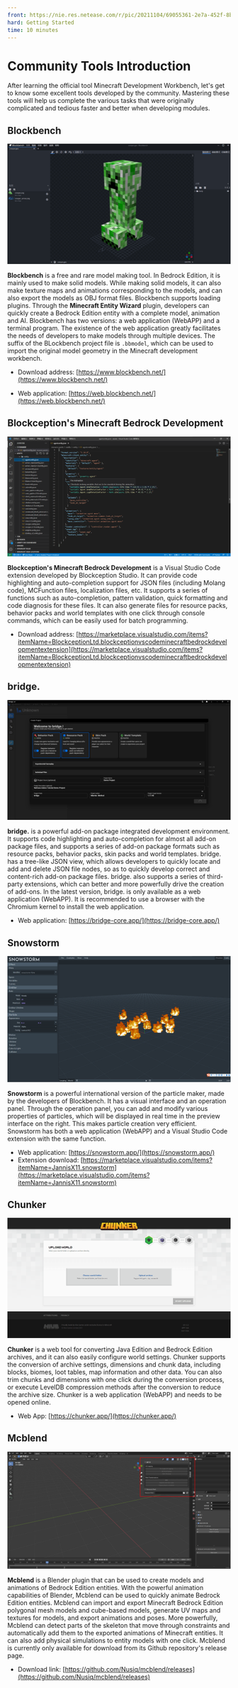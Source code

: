```yaml
--- 
front: https://nie.res.netease.com/r/pic/20211104/69055361-2e7a-452f-8b1a-f23e1262a03a.jpg 
hard: Getting Started 
time: 10 minutes 
--- 
```

# Community Tools Introduction 

After learning the official tool Minecraft Development Workbench, let's get to know some excellent tools developed by the community. Mastering these tools will help us complete the various tasks that were originally complicated and tedious faster and better when developing modules. 

## Blockbench 

![Blockbench](./images/3.2_blockbench.png) 

**Blockbench** is a free and rare model making tool. In Bedrock Edition, it is mainly used to make solid models. While making solid models, it can also make texture maps and animations corresponding to the models, and can also export the models as OBJ format files. Blockbench supports loading plugins. Through the **Minecraft Entity Wizard** plugin, developers can quickly create a Bedrock Edition entity with a complete model, animation and AI. Blockbench has two versions: a web application (WebAPP) and a terminal program. The existence of the web application greatly facilitates the needs of developers to make models through multiple devices. The suffix of the BLockbench project file is `.bbmodel`, which can be used to import the original model geometry in the Minecraft development workbench. 

- Download address: [https://www.blockbench.net/](https://www.blockbench.net/) 

- Web application: [https://web.blockbench.net/](https://web.blockbench.net/) 

## Blockception's Minecraft Bedrock Development 

![Blockception's Minecraft Bedrock Development](./images/3.2_blockceptions.png) 

**Blockception's Minecraft Bedrock Development** is a Visual Studio Code extension developed by Blockception Studio. It can provide code highlighting and auto-completion support for JSON files (including Molang code), MCFunction files, localization files, etc. It supports a series of functions such as auto-completion, pattern validation, quick formatting and code diagnosis for these files. It can also generate files for resource packs, behavior packs and world templates with one click through console commands, which can be easily used for batch programming. 

- Download address: [https://marketplace.visualstudio.com/items?itemName=BlockceptionLtd.blockceptionvscodeminecraftbedrockdevelopmentextension](https://marketplace.visualstudio.com/items?itemName=BlockceptionLtd.blockceptionvscodeminecraftbedrockdevelopmentextension) 

## bridge. 

![bridge.](./images/3.2_bridge.png) 

**bridge.** is a powerful add-on package integrated development environment. It supports code highlighting and auto-completion for almost all add-on package files, and supports a series of add-on package formats such as resource packs, behavior packs, skin packs and world templates. bridge. has a tree-like JSON view, which allows developers to quickly locate and add and delete JSON file nodes, so as to quickly develop correct and content-rich add-on package files. bridge. also supports a series of third-party extensions, which can better and more powerfully drive the creation of add-ons. In the latest version, bridge. is only available as a web application (WebAPP). It is recommended to use a browser with the Chromium kernel to install the web application. 

- Web application: [https://bridge-core.app/](https://bridge-core.app/) 

## Snowstorm 

![Snowstorm](./images/3.2_snowstorm.png) 

**Snowstorm** is a powerful international version of the particle maker, made by the developers of Blockbench. It has a visual interface and an operation panel. Through the operation panel, you can add and modify various properties of particles, which will be displayed in real time in the preview interface on the right. This makes particle creation very efficient. Snowstorm has both a web application (WebAPP) and a Visual Studio Code extension with the same function. 

- Web application: [https://snowstorm.app/](https://snowstorm.app/) 
- Extension download: [https://marketplace.visualstudio.com/items?itemName=JannisX11.snowstorm](https://marketplace.visualstudio.com/items?itemName=JannisX11.snowstorm) 

## Chunker 

![Chunker](./images/3.2_chunker.png) 

**Chunker** is a web tool for converting Java Edition and Bedrock Edition archives, and it can also easily configure world settings. Chunker supports the conversion of archive settings, dimensions and chunk data, including blocks, biomes, loot tables, map information and other data. You can also trim chunks and dimensions with one click during the conversion process, or execute LevelDB compression methods after the conversion to reduce the archive size. Chunker is a web application (WebAPP) and needs to be opened online.


- Web App: [https://chunker.app/](https://chunker.app/) 

## Mcblend 

![Mcblend](./images/3.2_mcblend.png) 

**Mcblend** is a Blender plugin that can be used to create models and animations of Bedrock Edition entities. With the powerful animation capabilities of Blender, Mcblend can be used to quickly animate Bedrock Edition entities. Mcblend can import and export Minecraft Bedrock Edition polygonal mesh models and cube-based models, generate UV maps and textures for models, and export animations and poses. More powerfully, Mcblend can detect parts of the skeleton that move through constraints and automatically add them to the exported animations of Minecraft entities. It can also add physical simulations to entity models with one click. Mcblend is currently only available for download from its Github repository's release page. 

- Download link: [https://github.com/Nusiq/mcblend/releases](https://github.com/Nusiq/mcblend/releases)